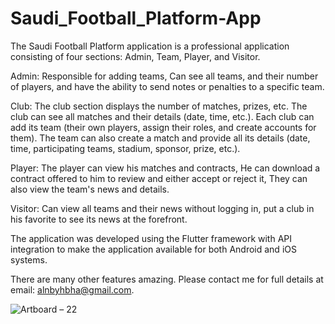 # Saudi_Football_Platform-App

The Saudi Football Platform application is a professional application consisting of four sections: Admin, Team, Player, and Visitor.

Admin: Responsible for adding teams, Can see all teams, and their number of players, and have the ability to send notes or penalties to a specific team.

Club: The club section displays the number of matches, prizes, etc. The club can see all matches and their details (date, time, etc.). Each club can add its team (their own players, assign their roles, and create accounts for them). The team can also create a match and provide all its details (date, time, participating teams, stadium, sponsor, prize, etc.).

Player: The player can view his matches and contracts, He can download a contract offered to him to review and either accept or reject it, They can also view the team's news and details.

Visitor: Can view all teams and their news without logging in, put a club in his favorite to see its news at the forefront.

The application was developed using the Flutter framework with API integration to make the application available for both Android and iOS systems.

There are many other features amazing. Please contact me for full details at email: alnbyhbha@gmail.com.

![Artboard – 22](https://github.com/BahaaAlnabeeh/Saudi_Football_Platform-App/assets/42490211/1ff60944-a065-442a-9922-dd2d012d463b)
